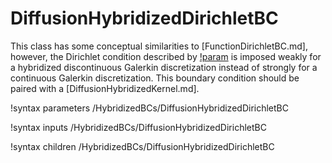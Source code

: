 # DiffusionHybridizedDirichletBC

This class has some conceptual similarities to [FunctionDirichletBC.md], however, the
Dirichlet condition described by
[!param](/HybridizedBCs/DiffusionHybridizedDirichletBC/function) is
imposed weakly for a hybridized discontinuous Galerkin discretization instead of
strongly for a continuous Galerkin discretization. This boundary condition
should be paired with a [DiffusionHybridizedKernel.md].

!syntax parameters /HybridizedBCs/DiffusionHybridizedDirichletBC

!syntax inputs /HybridizedBCs/DiffusionHybridizedDirichletBC

!syntax children /HybridizedBCs/DiffusionHybridizedDirichletBC
